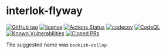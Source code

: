 # interlok-flyway

[![GitHub tag](https://img.shields.io/github/tag/adaptris/interlok-flyway.svg)](https://github.com/adaptris/interlok-flyway/tags)
[![license](https://img.shields.io/github/license/adaptris/interlok-flyway.svg)](https://github.com/adaptris/interlok-flyway/blob/develop/LICENSE)
[![Actions Status](https://github.com/adaptris/interlok-flyway/actions/workflows/gradle-publish.yml/badge.svg)](https://github.com/adaptris/interlok-flyway/actions)
[![codecov](https://codecov.io/gh/adaptris/interlok-flyway/branch/develop/graph/badge.svg)](https://codecov.io/gh/adaptris/interlok-flyway)
[![CodeQL](https://github.com/adaptris/interlok-flyway/workflows/CodeQL/badge.svg)](https://github.com/adaptris/interlok-flyway/security/code-scanning)
[![Known Vulnerabilities](https://snyk.io/test/github/adaptris/interlok-flyway/badge.svg?targetFile=build.gradle)](https://snyk.io/test/github/adaptris/interlok-flyway?targetFile=build.gradle)
[![Closed PRs](https://img.shields.io/github/issues-pr-closed/adaptris/interlok-flyway)](https://github.com/adaptris/interlok-flyway/pulls?q=is%3Apr+is%3Aclosed)

The suggested name was `bookish-dollop`
